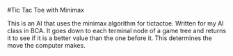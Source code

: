 #Tic Tac Toe with Minimax

This is an AI that uses the minimax algorithm for tictactoe. Written for my AI class in BCA. It goes down to each terminal node of a game tree and returns it to see if it is a better value than the one before it. This determines the move the computer makes.

